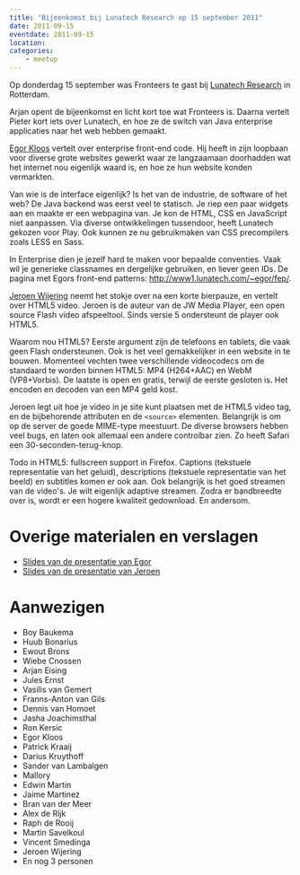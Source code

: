 ```yaml
---
title: "Bijeenkomst bij Lunatech Research op 15 september 2011"
date: 2011-09-15
eventdate: 2011-09-15
location: 
categories: 
    - meetup
---
```

Op donderdag 15 september was Fronteers te gast bij [Lunatech Research](http://www.lunatech-research.com/) in Rotterdam.

Arjan opent de bijeenkomst en licht kort toe wat Fronteers is. Daarna vertelt Pieter kort iets over Lunatech, en hoe ze de switch van Java enterprise applicaties naar het web hebben gemaakt.

[Egor Kloos](http://dutchcelt.nl/) vertelt over enterprise front-end code. Hij heeft in zijn loopbaan voor diverse grote  websites gewerkt waar ze langzaamaan doorhadden wat het internet nou eigenlijk waard is, en hoe ze hun website konden vermarkten.

Van wie is de interface eigenlijk? Is het van de industrie, de software of het web? De Java backend was eerst veel te statisch. Je riep een paar widgets aan en maakte er een webpagina van. Je kon de HTML, CSS en JavaScript niet aanpassen. Via diverse ontwikkelingen tussendoor, heeft Lunatech gekozen voor Play. Ook kunnen ze nu gebruikmaken van CSS precompilers zoals LESS en Sass.

In Enterprise dien je jezelf hard te maken voor bepaalde conventies. Vaak wil je generieke classnames en dergelijke gebruiken, en liever geen IDs. De pagina met Egors front-end patterns: <http://www1.lunatech.com/~egor/fep/>.

[Jeroen Wijering](http://www.longtailvideo.com) neemt het stokje over na een korte bierpauze, en vertelt over HTML5 video. Jeroen is de auteur van de JW Media Player, een open source Flash video afspeeltool. Sinds versie 5 ondersteunt de player ook HTML5.

Waarom nou HTML5? Eerste argument zijn de telefoons en tablets, die vaak geen Flash ondersteunen. Ook is het veel gemakkelijker in een website in te bouwen. Momenteel vechten twee verschillende videocodecs om de standaard te worden binnen HTML5: MP4 (H264+AAC) en WebM (VP8+Vorbis). De laatste is open en gratis, terwijl de eerste gesloten is. Het encoden en decoden van een MP4 geld kost.

Jeroen legt uit hoe je video in je site kunt plaatsen met de HTML5 video tag, en de bijbehorende attributen en de `<source>` elementen. Belangrijk is om op de server de goede MIME-type meestuurt. De diverse browsers hebben veel bugs, en laten ook allemaal een andere controlbar zien. Zo heeft Safari een 30-seconden-terug-knop.

Todo in HTML5: fullscreen support in Firefox. Captions (tekstuele representatie van het geluid), descriptions (tekstuele representatie van het beeld) en subtitles komen er ook aan. Ook belangrijk is het goed streamen van de video's. Je wilt eigenlijk adaptive streamen. Zodra er bandbreedte over is, wordt er een hogere kwaliteit gedownload. En andersom.



# Overige materialen en verslagen















* [Slides van de presentatie van Egor](/_downloads/2011/enterprise-web.pdf)
* [Slides van de presentatie van Jeroen](/_downloads/2011/html5-video.pdf)

# Aanwezigen

* Boy Baukema
* Huub Bonarius
* Ewout Brons
* Wiebe Cnossen
* Arjan Eising
* Jules Ernst
* Vasilis van Gemert
* Franns-Anton van Gils
* Dennis van Homoet
* Jasha Joachimsthal
* Ron Kersic
* Egor Kloos
* Patrick Kraaij
* Darius Kruythoff
* Sander van Lambalgen
* Mallory
* Edwin Martin
* Jaime Martinez
* Bran van der Meer
* Alex de Rijk
* Raph de Rooij
* Martin Savelkoul
* Vincent Smedinga
* Jeroen Wijering
* En nog 3 personen



